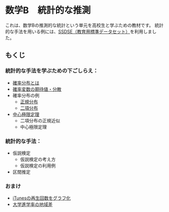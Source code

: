# 数学B　統計的な推測

これは、数学Bの推測的な統計という単元を高校生と学ぶための教材です。
統計的な手法を用いる例には、[SSDSE（教育用標準データセット）](https://www.nstac.go.jp/use/literacy/ssdse/)を利用しました。

## もくじ

### 統計的な手法を学ぶための下ごしらえ：

- [確率分布とは](art/pd.md)
- [確率変数の期待値・分散](art/rv.md)
- 確率分布の例
  - [正規分布](art/gauss.md)
  - [二項分布](art/bin.md)
- [中心極限定理](art/clt2.md)
  - 二項分布の正規近似
  - 中心極限定理

### 統計的な手法：

- 仮説検定
  - 仮説検定の考え方
  - 仮説検定の利用例
- 区間推定

### おまけ

- [iTunesの再生回数をグラフ化](art/music.md)
- [大学進学率の地域差](art/edu.md)
